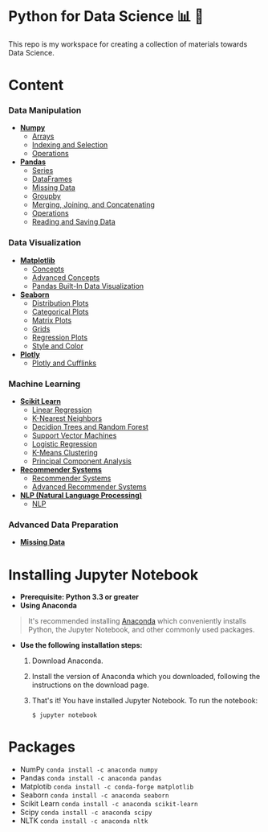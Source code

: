 # Python for Data Science :bar_chart: :robot:

This repo is my workspace for creating a collection of materials towards Data Science.

# Content  
### Data Manipulation
- [**Numpy**](https://github.com/cmbernardi/Python-for-DataScience/tree/master/1-Numpy)
  - [Arrays](https://github.com/cmbernardi/Python-for-DataScience/blob/master/1-Numpy/01-NumPy%20Arrays.ipynb)
  - [Indexing and Selection](https://github.com/cmbernardi/Python-for-DataScience/blob/master/1-Numpy/02-Numpy%20Indexing%20and%20Selection.ipynb)
  - [Operations](https://github.com/cmbernardi/Python-for-DataScience/blob/master/1-Numpy/03-Numpy%20Operations.ipynb)
- [**Pandas**](https://github.com/cmbernardi/Python-for-DataScience/tree/master/2-Pandas)
  - [Series](https://github.com/cmbernardi/Python-for-DataScience/blob/master/2-Pandas/01-Series.ipynb)
  - [DataFrames](https://github.com/cmbernardi/Python-for-DataScience/blob/master/2-Pandas/02-DataFrames.ipynb)
  - [Missing Data](https://github.com/cmbernardi/Python-for-DataScience/blob/master/2-Pandas/03-Missing%20Data.ipynb)
  - [Groupby](https://github.com/cmbernardi/Python-for-DataScience/blob/master/2-Pandas/04-Groupby.ipynb)
  - [Merging, Joining, and Concatenating](https://github.com/cmbernardi/Python-for-DataScience/blob/master/2-Pandas/05-Merging%2C%20Joining%2C%20and%20Concatenating.ipynb)
  - [Operations](https://github.com/cmbernardi/Python-for-DataScience/blob/master/2-Pandas/06-Operations.ipynb)
  - [Reading and Saving Data](https://github.com/cmbernardi/Python-for-DataScience/blob/master/2-Pandas/07-Reading%20and%20Saving%20Data%20(csv%2C%20excel%2C%20html%2C%20sql).ipynb)

### Data Visualization
- [**Matplotlib**](https://github.com/cmbernardi/Python-for-DataScience/tree/master/3-Matplotlib)
  - [Concepts](https://github.com/cmbernardi/Python-for-DataScience/blob/master/3-Matplotlib/01-Matplotlib%20Concepts.ipynb)
  - [Advanced Concepts](https://github.com/cmbernardi/Python-for-DataScience/blob/master/3-Matplotlib/02-Advanced%Matplotlib%20Concepts.ipynb)
  - [Pandas Built-In Data Visualization](https://github.com/cmbernardi/Python-for-DataScience/blob/master/3-Matplotlib/03-Pandas%20Built-in%20Data%20Visualization.ipynb)
- [**Seaborn**](https://github.com/cmbernardi/Python-for-DataScience/tree/master/4-Seaborn)
  - [Distribution Plots](https://github.com/cmbernardi/Python-for-DataScience/blob/master/4-Seaborn/01-Distribution%20Plots.ipynb)
  - [Categorical Plots](https://github.com/cmbernardi/Python-for-DataScience/blob/master/4-Seaborn/02-Categorical%20Plots.ipynb)
  - [Matrix Plots](https://github.com/cmbernardi/Python-for-DataScience/blob/master/4-Seaborn/03-Matrix%20Plots.ipynb)
  - [Grids](https://github.com/cmbernardi/Python-for-DataScience/blob/master/4-Seaborn/04-Grids.ipynb)
  - [Regression Plots](https://github.com/cmbernardi/Python-for-DataScience/blob/master/4-Seaborn/05-Regression%20Plots.ipynb)
  - [Style and Color](https://github.com/cmbernardi/Python-for-DataScience/blob/master/4-Seaborn/06-Style%and%Color.ipynb)
- [**Plotly**](https://github.com/cmbernardi/Python-for-DataScience/tree/master/5-Plotly)
  - [Plotly and Cufflinks](https://github.com/cmbernardi/Python-for-DataScience/blob/master/5-Plotly/01-Plotly%20and%20Cufflinks.ipynb)
### Machine Learning
- [**Scikit Learn**](https://github.com/cmbernardi/Python-for-DataScience/tree/master/6-Machine%20Learning)
  - [Linear Regression](https://github.com/cmbernardi/Python-for-DataScience/blob/master/6-Machine%20Learning/01-Linear%20Regression%20with%20Python.ipynb)
  - [K-Nearest Neighbors](https://github.com/cmbernardi/Python-for-DataScience/blob/master/6-Machine%20Learning/02-K%20Nearest%20Neighbors%20with%20Python.ipynb)
  - [Decidion Trees and Random Forest](https://github.com/cmbernardi/Python-for-DataScience/blob/master/6-Machine%20Learning/03-Decision%20Trees%20and%20Random%20Forests.ipynb)
  - [Support Vector Machines](https://github.com/cmbernardi/Python-for-DataScience/blob/master/6-Machine%20Learning/04-Support%20Vector%20Machines.ipynb)
  - [Logistic Regression](https://github.com/cmbernardi/Python-for-DataScience/blob/master/6-Machine%20Learning/05-Logistic%20Regression.ipynb)
  - [K-Means Clustering](https://github.com/cmbernardi/Python-for-DataScience/blob/master/6-Machine%20Learning/06-K%20Means%20Clustering%20with%20Python.ipynb)
  - [Principal Component Analysis](https://github.com/cmbernardi/Python-for-DataScience/blob/master/6-Machine%20Learning/07-Principal%20Component%20Analysis.ipynb)
- [**Recommender Systems**](https://github.com/cmbernardi/Python-for-DataScience/tree/master/7-Recommender%20Systems)
  - [Recommender Systems](https://github.com/cmbernardi/Python-for-DataScience/blob/master/7-Recommender%20Systems/01-Recommender%20Systems.ipynb)
  - [Advanced Recommender Systems](https://github.com/cmbernardi/Python-for-DataScience/blob/master/7-Recommender%20Systems/02-Advanced%Recommender%20Systems.ipynb)
- [**NLP (Natural Language Processing)**](https://github.com/cmbernardi/Python-for-DataScience/tree/master/8-NLP%20(Natural%20Language%20Processing))
  - [NLP](https://github.com/cmbernardi/Python-for-DataScience/blob/master/8-NLP%20(Natural%20Language%20Processing)/01-NLP%20(Natural%20Language%20Processing).ipynb)
 ### Advanced Data Preparation
 - [**Missing Data**](https://github.com/cmbernardi/Python-for-DataScience/blob/master/9-Data%20Preparation/01-Missing%20Data.ipynb)

# Installing Jupyter Notebook
- **Prerequisite: Python 3.3 or greater**
- **Using Anaconda**  
> It's recommended installing [Anaconda](https://docs.anaconda.com/anaconda/install/) which conveniently installs Python, the Jupyter Notebook, and other commonly used packages.  
  - **Use the following installation steps:**
    1. Download Anaconda.
    1. Install the version of Anaconda which you downloaded, following the instructions on the download page.
    1. That's it! You have installed Jupyter Notebook. To run the notebook:  
    
          ```$ jupyter notebook```    

# Packages
- NumPy
```conda install -c anaconda numpy```
- Pandas
```conda install -c anaconda pandas```
- Matplotib
```conda install -c conda-forge matplotlib``` 
- Seaborn
```conda install -c anaconda seaborn```
- Scikit Learn
```conda install -c anaconda scikit-learn```
- Scipy
```conda install -c anaconda scipy```
- NLTK
```conda install -c anaconda nltk```
